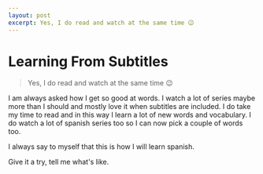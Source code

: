 ```yaml
---
layout: post
excerpt: Yes, I do read and watch at the same time 😉
---
```


# Learning From Subtitles 
> Yes, I do read and watch at the same time 😉

I am always asked how I get so good at words. I watch a lot of series maybe more than I should and mostly love it when subtitles are included. I do take my time to read and in this way I learn a lot of new words and vocabulary. I do watch a lot of spanish series too so I can now pick a couple of words too.

I always say to myself that this is how I will learn spanish.

Give it a try, tell me what's like. 
